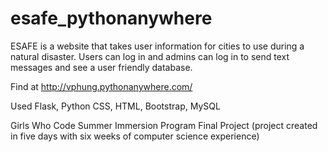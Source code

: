 # esafe_pythonanywhere

ESAFE is a website that takes user information for cities to use during a natural disaster. Users can log in and admins can log in to send text messages and see a user friendly database.

Find at http://vphung.pythonanywhere.com/

Used Flask, Python CSS, HTML, Bootstrap, MySQL

Girls Who Code Summer Immersion Program Final Project (project created in five days with six weeks of computer science experience)